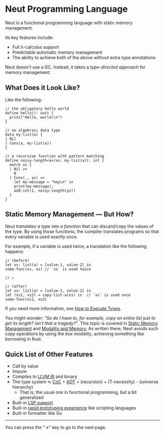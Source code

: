 # Neut Programming Language

Neut is a functional programming language with static memory management.

Its key features include:

<ul class="star-list">
  <li>Full λ-calculus support</li>
  <li>Predictable automatic memory management</li>
  <li>The ability to achieve both of the above without extra type annotations</li>
</ul>

Neut doesn't use a GC. Instead, it takes a _type-directed approach_ for memory management.

## What Does it Look Like?

Like the following:

```neut
// the obligatory hello world
define hello(): unit {
  print("Hello, world!\n")
}

// an algebraic data type
data my-list(a) {
| Nil
| Cons(a, my-list(a))
}

// a recursive function with pattern matching
define noisy-length<a>(xs: my-list(a)): int {
  match xs {
  | Nil =>
    0
  | Cons(_, ys) =>
    let my-message = "hey\n" in
    print(my-message);
    add-int(1, noisy-length(ys))
  }
}
```

## Static Memory Management — But How?

_Neut translates a type into a function_ that can discard/copy the values of the type. By using those functions, the compiler translates programs so that every variable is used exactly once.

For example, if a variable is used twice, a translation like the following happens:

```neut
// (before)
let xs: list(a) = [value-1, value-2] in
some-func(xs, xs) // `xs` is used twice

// ↓

// (after)
let xs: list(a) = [value-1, value-2] in
let (xs1, xs2) = copy-list-a(xs) in  // `xs` is used once
some-func(xs1, xs2)
```

If you need more information, see [How to Execute Types](./how-to-execute-types.md).

You might wonder: _"So do I have to, for example, copy an entire list just to get its length? Isn't that a tragedy?"_. This topic is covered in [Static Memory Management](./static-memory-management.md) and [Modality and Memory](./modality-and-memory.md). As written there, Neut avoids such copy operations by using the _box modality_, achieving something like borrowing in Rust.

## Quick List of Other Features

- Call by value
- Impure
- Compiles to [LLVM IR](https://llvm.org/docs/LangRef.html) and binary
- The type system ≒ [CoC](https://en.wikipedia.org/wiki/Calculus_of_constructions) + [ADT](https://en.wikipedia.org/wiki/Algebraic_data_type) + (recursion) + (T-necessity) - (universe hierarchy)
  - That is, the usual one in functional programming, but a bit generalized
- Built-in [LSP support](./lovely-lsp-showcase.md)
- Built-in [rapid prototyping experience](./rapid-prototyping.md) like scripting languages
- Built-in formatter like Go

---

You can press the "→" key to go to the next page.
